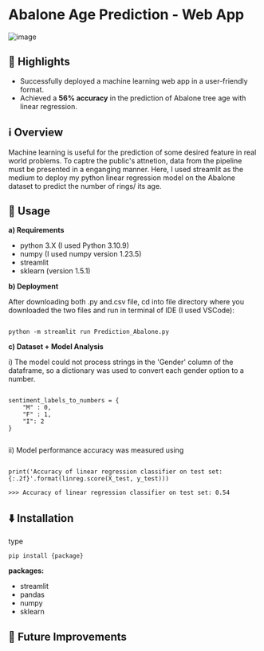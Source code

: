 # Abalone Age Prediction - Web App

![image](https://github.com/user-attachments/assets/efad605c-5df4-41b3-bae3-cc54e7a5605d)


## 🌟 Highlights

* Successfully deployed a machine learning web app in a user-friendly format.
* Achieved a **56% accuracy** in the prediction of Abalone tree age with linear regression.

## ℹ️ Overview

Machine learning is useful for the prediction of some desired feature in real world problems. To captre the public's attnetion, data from the pipeline must be presented in a enganging manner. Here, I used streamlit as the medium to deploy my python linear regression model on the Abalone dataset to predict the number of rings/ its age.

## 🚀 Usage

**a) Requirements**
* python 3.X (I used Python 3.10.9)
* numpy (I used numpy version 1.23.5)
* streamlit
* sklearn (version 1.5.1)

**b) Deployment**

After downloading both .py and.csv file, cd into file directory where you downloaded the two files and run in terminal of IDE (I used VSCode):

```

python -m streamlit run Prediction_Abalone.py

```
**c) Dataset + Model Analysis**

  i) The model could not process strings in the 'Gender' column of the dataframe, so a dictionary was used to convert each gender option to a number.

```

sentiment_labels_to_numbers = {
    "M" : 0,
    "F" : 1,
    "I": 2
}


```

  ii) Model performance accuracy was measured using

```

print('Accuracy of linear regression classifier on test set: {:.2f}'.format(linreg.score(X_test, y_test)))

>>> Accuracy of linear regression classifier on test set: 0.54

```


## ⬇️ Installation

type 
```
pip install {package}
```

**packages:**

* streamlit
* pandas
* numpy
* sklearn


## 💭 Future Improvements

